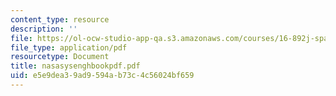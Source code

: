```yaml
---
content_type: resource
description: ''
file: https://ol-ocw-studio-app-qa.s3.amazonaws.com/courses/16-892j-space-system-architecture-and-design-fall-2004/e5e9dea39ad9594ab73c4c56024bf659_nasasysenghbookpdf.pdf
file_type: application/pdf
resourcetype: Document
title: nasasysenghbookpdf.pdf
uid: e5e9dea3-9ad9-594a-b73c-4c56024bf659
---
```


